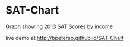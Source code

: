 SAT-Chart
=========

Graph showing 2013 SAT Scores by income

live demo at http://bpeterso.github.io/SAT-Chart
